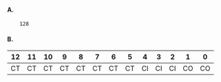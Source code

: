 #### A.
        128
#### B.
|12|11|10|9|8|7|6|5|4|3|2|1|0|
|---|---|---|---|---|---|---|---|---|---|---|---|---|
|CT|CT|CT|CT|CT|CT|CT|CT|CI|CI|CI|CO|CO|